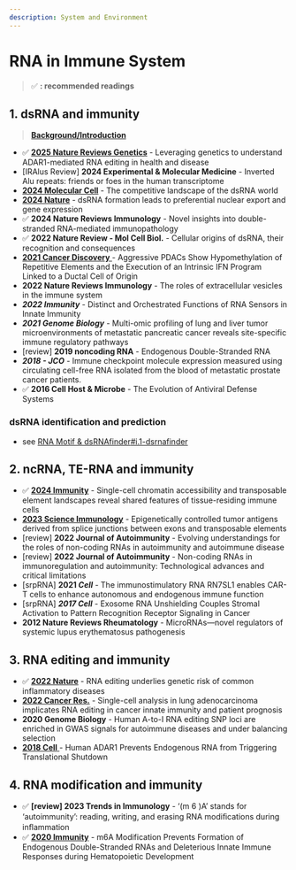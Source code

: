 ```yaml
---
description: System and Environment
---
```


# RNA in Immune System

> ✅ **: recommended readings**

## **1. dsRNA** and immunity

> **[Background/Introduction](https://book.ncrnalab.org/teaching/part-v.-assignments/3.rna-regulation-dsrna)** 

* ✅ [**2025 Nature Reviews Genetics**](https://www.nature.com/articles/s41576-025-00830-5) - Leveraging genetics to understand ADAR1-mediated RNA editing in health and disease
* \[IRAlus Review] **2024 Experimental & Molecular Medicine** - Inverted Alu repeats: friends or foes in the human transcriptome
* [**2024 Molecular Cell**](https://www.cell.com/molecular-cell/fulltext/S1097-2765\(23\)00977-2) - The competitive landscape of the dsRNA world
* [**2024 Nature**](https://www.nature.com/articles/s41586-024-07576-w) - dsRNA formation leads to preferential nuclear export and gene expression
* ✅ **2024 Nature Reviews Immunology** - Novel insights into double-stranded RNA-mediated immunopathology
* ✅  **2022 Nature Review - Mol Cell Biol.** - Cellular origins of dsRNA, their recognition and consequences
* [**2021 Cancer Discovery** ](https://aacrjournals.org/cancerdiscovery/article/11/3/638/3342/Aggressive-PDACs-Show-Hypomethylation-of)- Aggressive PDACs Show Hypomethylation of Repetitive Elements and the Execution of an Intrinsic IFN Program Linked to a Ductal Cell of Origin
* **2022 Nature Reviews Immunology** - The roles of extracellular vesicles in the immune system
* _**2022 Immunity**_ - Distinct and Orchestrated Functions of RNA Sensors in Innate Immunity
* _**2021 Genome Biology**_ - Multi-omic profiling of lung and liver tumor microenvironments of metastatic pancreatic cancer reveals site-specific immune regulatory pathways
* \[review] **2019 noncoding RNA** - Endogenous Double-Stranded RNA
* _**2018 - JCO**_ - Immune checkpoint molecule expression measured using circulating cell-free RNA isolated from the blood of metastatic prostate cancer patients.
* ✅  **2016 Cell Host & Microbe** - The Evolution of Antiviral Defense Systems

### dsRNA identification and prediction

* see [RNA Motif & dsRNAfinder](../../ai/rna-pairing-and-talk/rna-motif-and-dsrnafinder.md#i.1-dsrnafinder)[#i.1-dsrnafinder](../../ai/rna-pairing-and-talk/rna-motif-and-dsrnafinder.md#i.1-dsrnafinder "mention")

## 2. ncRNA, TE-RNA and immunity

* ✅ [**2024 Immunity**](https://doi.org/10.1016/j.immuni.2024.06.015) - Single-cell chromatin accessibility and transposable element landscapes reveal shared features of tissue-residing immune cells
* [**2023 Science Immunology**](https://doi.org/10.1126/sciimmunol.abm6360) - Epigenetically controlled tumor antigens derived from splice junctions between exons and transposable elements
* \[review] **2022 Journal of Autoimmunity** - Evolving understandings for the roles of non-coding RNAs in autoimmunity and autoimmune disease
* \[review] **2022 Journal of Autoimmunity** - Non-coding RNAs in immunoregulation and autoimmunity: Technological advances and critical limitations
* \[srpRNA] **2021&#x20;**_**Cell**_ - The immunostimulatory RNA RN7SL1 enables CAR-T cells to enhance autonomous and endogenous immune function
* \[srpRNA] _**2017 Cell**_ - Exosome RNA Unshielding Couples Stromal Activation to Pattern Recognition Receptor Signaling in Cancer
* **2012 Nature Reviews Rheumatology** - MicroRNAs—novel regulators of systemic lupus erythematosus pathogenesis

## 3. RNA editing and immunity

* ✅  [**2022 Nature**](https://www.nature.com/articles/s41586-022-05052-x) - RNA editing underlies genetic risk of common inflammatory diseases
* [**2022 Cancer Res.**](https://doi.org/10.1158/0008-5472.can-22-1062) - Single-cell analysis in lung adenocarcinoma implicates RNA editing in cancer innate immunity and patient prognosis
* **2020 Genome Biology** - Human A-to-I RNA editing SNP loci are enriched in GWAS signals for autoimmune diseases and under balancing selection
* [**2018 Cell** ](https://www.cell.com/cell/fulltext/S0092-8674\(17\)31518-0?_returnURL=https%3A%2F%2Flinkinghub.elsevier.com%2Fretrieve%2Fpii%2FS0092867417315180%3Fshowall%3Dtr)- Human ADAR1 Prevents Endogenous RNA from Triggering Translational Shutdown

## 4. RNA modification and immunity

* ✅  **\[review] 2023 Trends in Immunology** - ‘(m 6 )A’ stands for ‘autoimmunity’: reading, writing, and erasing RNA modiﬁcations during inﬂammation
* ✅ [**2020 Immunity**](https://www.sciencedirect.com/science/article/pii/S1074761320301849)  - m6A Modification Prevents Formation of Endogenous Double-Stranded RNAs and Deleterious Innate Immune Responses during Hematopoietic Development

